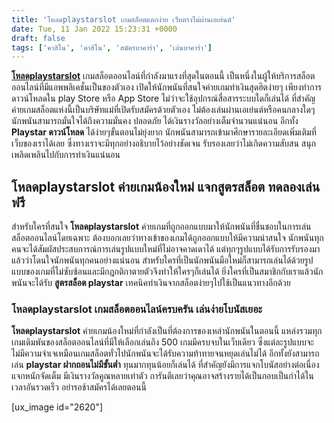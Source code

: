 ```yaml
---
title: 'โหลดplaystarslot เกมสล็อตแตกง่าย เว็บตรงไม่ผ่านเอเย่นต์'
date: Tue, 11 Jan 2022 15:23:31 +0000
draft: false
tags: ['คาสิโน', 'คาสิโน', 'สมัครบาคาร่า', 'เล่นบาคาร่า']
---
```


**[โหลดplaystarslot](/archives/)** เกมสล็อตออนไลน์ที่กำลังมาแรงที่สุดในตอนนี้ เป็นหนึ่งในผู้ให้บริการสล็อตออนไลน์ที่มีแอพพลิเคชั่นเป็นของตัวเอง เปิดให้นักพนันที่สนใจค่ายเกมทำเงินสุดฮิตง่ายๆ เพียงทำการดาวน์โหลดใน play Store หรือ App Store ไม่ว่าจะใช้อุปกรณ์สื่อสารระบบใดก็เล่นได้ ที่สำคัญค่ายเกมสล็อตแห่งนี้เป็นบริษัทแม่ที่เปิดรับสมัครด้วยตัวเอง ไม่ต้องเล่นผ่านเอเย่นต์หรือคนกลางใดๆ นักพนันสามารถมั่นใจได้ถึงความมั่นคง ปลอดภัย ได้เงินรางวัลอย่างเต็มจำนวนแน่นอน อีกทั้ง **Playstar ดาวน์โหลด** ได้ง่ายๆขั้นตอนไม่ยุ่งยาก นักพนันสามารถเข้ามาศึกษารายละเอียดเพิ่มเติมที่เว็บของเราได้เลย ซึ่งทางเราจะมีทุกอย่างอธิบายไว้อย่างชัดเจน รับรองเลยว่าไม่เกิดความสับสน สนุกเพลิดเพลินไปกับการทำเงินแน่นอน

**โหลดplaystarslot ค่ายเกมน้องใหม่ แจกสูตรสล็อต ทดลองเล่นฟรี**
--------------------------------------------------------------

สำหรับใครที่สนใจ **โหลดplaystarslot** ค่ายเกมที่ถูกออกแบบมาให้นักพนันที่ชื่นชอบในการเล่นสล็อตออนไลน์โดยเฉพาะ ต้องบอกเลยว่าทางเข้าของเกมได้ถูกออกแบบให้มีความน่าสนใจ นักพนันทุกคนจะได้สัมผัสประสบการณ์การเล่นรูปแบบใหม่ที่ไม่อาจคาดเดาได้ แต่ทุกๆรูปแบบได้รับการรับรองมาแล้วว่าโดนใจนักพนันทุกคนอย่างแน่นอน สำหรับใครที่เป็นนักพนันมือใหม่ก็สามารถเล่นได้ด้วยรูปแบบของเกมที่ไม่ซับซ้อนและมีกฎกติกาตายตัวจึงทำให้ใครๆก็เล่นได้ ยิ่งใครที่เป็นสมาชิกกับเราแล้วนักพนันจะได้รับ **สูตรสล็อต playstar** เทคนิคทำเงินจากสล็อตง่ายๆไปใช้เป็นแนวทางอีกด้วย

### **โหลดplaystarslot เกมสล็อตออนไลน์ครบครัน เล่นง่ายโบนัสเยอะ**

**โหลดplaystarslot** ค่ายเกมน้องใหม่ที่กำลังเป็นที่ต้องการของเหล่านักพนันในตอนนี้ แหล่งรวมทุกเกมเดิมพันของสล็อตออนไลน์ที่มีให้เลือกเล่นถึง 500 เกมมีครบจบในเว็บเดียว ซึ่งแต่ละรูปแบบจะไม่มีความจำเจเหมือนเกมสล็อตทั่วไปนักพนันจะได้รับความท้าทายจนหยุดเล่นไม่ได้ อีกทั้งยังสามารถเล่น **playstar ฝากถอนไม่มีขั้นต่ำ** ทุนมากทุนน้อยก็เล่นได้ ที่สำคัญยังมีการแจกโบนัสอย่างต่อเนื่อง แจกหนักจัดเต็ม มีเงินรางวัลคูณหลายเท่าตัว การันตีเลยว่าคุณอาจสร้างรายได้เป็นกอบเป็นกำได้ในเวลาอันรวดเร็ว อย่ารอช้าสมัครได้เลยตอนนี้

\[ux\_image id="2620"\]